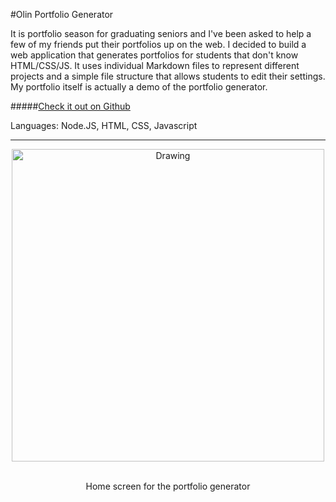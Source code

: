 #Olin Portfolio Generator

It is portfolio season for graduating seniors and I've been asked to help a few of my friends put their portfolios up on the web. I decided to build a web application that generates portfolios for students that don't know HTML/CSS/JS. It uses individual Markdown files to represent different projects and a simple file structure that allows students to edit their settings. My portfolio itself is actually a demo of the portfolio generator.

#####[Check it out on Github](http://github.com/jnazare/portfolio)

Languages: Node.JS, HTML, CSS, Javascript

---

<center>
<img src="/images/portfolio-generator.png" alt="Drawing" style="width: 500px;"/>
<br><br>
<p> Home screen for the portfolio generator </p>
</center>